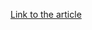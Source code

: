 [Link to the article](https://blog.malwarebytes.com/threat-analysis/2016/02/dma-locker-strikes-back/)
